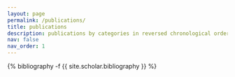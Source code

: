 ```yaml
---
layout: page
permalink: /publications/
title: publications
description: publications by categories in reversed chronological order. generated by jekyll-scholar.
nav: false
nav_order: 1
---
```

<!-- _pages/publications.md -->

<div class="publications">

{% bibliography -f {{ site.scholar.bibliography }} %}

</div>
